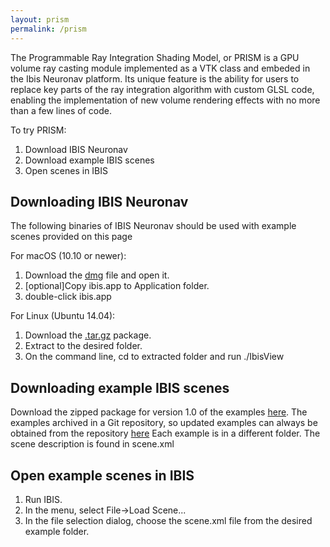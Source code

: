 ```yaml
---
layout: prism
permalink: /prism
---
```


The Programmable Ray Integration Shading Model, or PRISM is a GPU volume ray casting module implemented as a VTK class and embeded in the Ibis Neuronav platform. Its unique feature is the ability for users to replace key parts of the ray integration algorithm with custom GLSL code, enabling the implementation of new volume rendering effects with no more than a few lines of code.

To try PRISM:

1. Download IBIS Neuronav
2. Download example IBIS scenes
3. Open scenes in IBIS

## Downloading IBIS Neuronav

The following binaries of IBIS Neuronav should be used with example scenes provided on this page

For macOS (10.10 or newer):

1. Download the [dmg](https://github.com/IbisNeuronav/PRISMDatabase/releases/download/v1.0/ibis-3.0.0-Dev-OSX-10.10.dmg) file and open it.
2. [optional]Copy ibis.app to Application folder.
3. double-click ibis.app

For Linux (Ubuntu 14.04):

1. Download the [.tar.gz](https://github.com/IbisNeuronav/PRISMDatabase/releases/download/v1.0/ibis-3.0.0-Dev-Ubunu-14.04-x86_64.tar.gz) package.
2. Extract to the desired folder.
3. On the command line, cd to extracted folder and run ./IbisView

## Downloading example IBIS scenes

Download the zipped package for version 1.0 of the examples [here](https://github.com/IbisNeuronav/PRISMDatabase/archive/v1.0.zip).
The examples archived in a Git repository, so updated examples can always be obtained from the repository [here](https://github.com/IbisNeuronav/PRISMDatabase)
Each example is in a different folder. The scene description is found in scene.xml

## Open example scenes in IBIS

1. Run IBIS. 
2. In the menu, select File->Load Scene... 
3. In the file selection dialog, choose the scene.xml file from the desired example folder.
